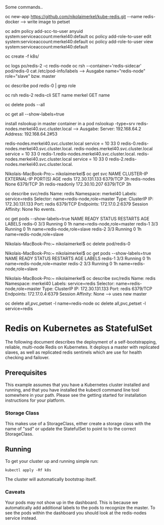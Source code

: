 Some commands..

oc new-app https://github.com/nikolaimerkel/kube-redis.git --name redis-docker
--> write image to petset

oc adm policy add-scc-to-user anyuid system:serviceaccount:merkel40:default
oc policy add-role-to-user edit system:serviceaccount:merkel40:default
oc policy add-role-to-user view system:serviceaccount:merkel40:default

oc create -f k8s/


oc logs po/redis-2 -c redis-node
oc rsh --container='redis-sidecar' pod/redis-0
cat /etc/pod-info/labels
--> Ausgabe
name="redis-node"
role="slave" bzw. master

oc describe pod redis-0 | grep role

oc rsh redis-2 
redis-cli
SET name merkel
GET name

oc delete pods --all

oc get all --show-labels=true


install nslookup in master container in a pod
nslookup -type=srv redis-nodes.merkel40.svc.cluster.local
--> Ausgabe:
Server:		192.168.64.2
Address:	192.168.64.2#53

redis-nodes.merkel40.svc.cluster.local	service = 10 33 0 redis-0.redis-nodes.merkel40.svc.cluster.local.
redis-nodes.merkel40.svc.cluster.local	service = 10 33 0 redis-1.redis-nodes.merkel40.svc.cluster.local.
redis-nodes.merkel40.svc.cluster.local	service = 10 33 0 redis-2.redis-nodes.merkel40.svc.cluster.local.



Nikolais-MacBook-Pro:~ nikolaimerkel$ oc get svc
NAME             CLUSTER-IP       EXTERNAL-IP   PORT(S)    AGE
redis            172.30.131.133   <none>        6379/TCP   3h
redis-nodes      None             <none>        6379/TCP   3h
redis-readonly   172.30.10.207    <none>        6379/TCP   3h

oc describe svc/redis
Name:			redis
Namespace:		merkel40
Labels:			service=redis
Selector:		name=redis-node,role=master
Type:			ClusterIP
IP:			    172.30.131.133
Port:			redis	6379/TCP
Endpoints:		172.17.0.2:6379
Session Affinity:	None
No events.

oc get pods --show-labels=true
NAME      READY     STATUS    RESTARTS   AGE       LABELS
redis-0   3/3       Running   0          1h        name=redis-node,role=master
redis-1   3/3       Running   0          1h        name=redis-node,role=slave
redis-2   3/3       Running   0          1h        name=redis-node,role=slave


Nikolais-MacBook-Pro:~ nikolaimerkel$ oc delete pod/redis-0

Nikolais-MacBook-Pro:~ nikolaimerkel$ oc get pods --show-labels=true
NAME      READY     STATUS    RESTARTS   AGE       LABELS
redis-1   3/3       Running   0          1h        name=redis-node,role=master
redis-2   3/3       Running   0          1h        name=redis-node,role=slave

Nikolais-MacBook-Pro:~ nikolaimerkel$ oc describe svc/redis
Name:			redis
Namespace:		merkel40
Labels:			service=redis
Selector:		name=redis-node,role=master
Type:			ClusterIP
IP:			172.30.131.133
Port:			redis	6379/TCP
Endpoints:		172.17.0.4:6379
Session Affinity:	None
--> uses new master

oc delete all,pvc,petset -l name=redis-node
oc delete all,pvc,petset -l service=redis





# Redis on Kubernetes as StatefulSet

The following document describes the deployment of a self-bootstrapping, reliable,
multi-node Redis on Kubernetes. It deploys a master with replicated slaves, as
well as replicated redis sentinels which are use for health checking and failover.

## Prerequisites

This example assumes that you have a Kubernetes cluster installed and running,
and that you have installed the kubectl command line tool somewhere in your path.
Please see the getting started for installation instructions for your platform.

### Storage Class

This makes use of a StorageClass, either create a storage class with the name of
"ssd" or update the StatefulSet to point to to the correct StorageClass.

## Running

To get your cluster up and running simple run:

`kubectl apply -Rf k8s`

The cluster will automatically bootstrap itself.

### Caveats

Your pods may not show up in the dashboard. This is because we automatically add
additional labels to the pods to recognize the master. To see the pods within the
dashboard you should look at the redis-nodes service instead.
